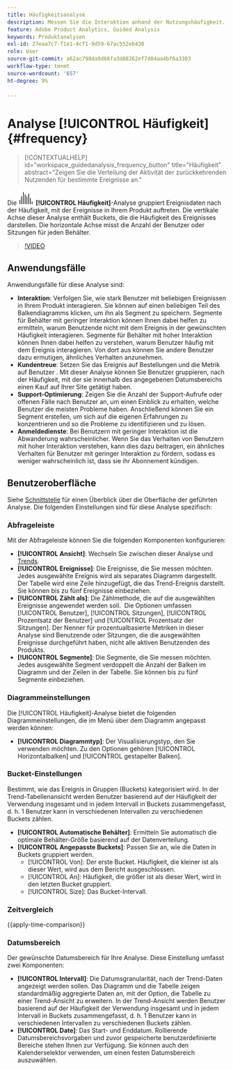 ```yaml
---
title: Häufigkeitsanalyse
description: Messen Sie die Interaktion anhand der Nutzungshäufigkeit.
feature: Adobe Product Analytics, Guided Analysis
keywords: Produktanalysen
exl-id: 27eaa7c7-f1e1-4cf1-9d59-67ac552eb430
role: User
source-git-commit: a62ac798da9d66fa3d88262ef7d04aa4bf6a3303
workflow-type: tm+mt
source-wordcount: '657'
ht-degree: 9%

---
```


# Analyse [!UICONTROL Häufigkeit] {#frequency}

<!-- markdownlint-disable MD034 -->

>[!CONTEXTUALHELP]
>id="workspace_guidedanalysis_frequency_button"
>title="Häufigkeit"
>abstract="Zeigen Sie die Verteilung der Aktivität der zurückkehrenden Nutzenden für bestimmte Ereignisse an."

<!-- markdownlint-enable MD034 -->

Die ![Häufigkeit](/help/assets/icons/Histogram.svg) **[!UICONTROL Häufigkeit]**-Analyse gruppiert Ereignisdaten nach der Häufigkeit, mit der Ereignisse in Ihrem Produkt auftreten. Die vertikale Achse dieser Analyse enthält Buckets, die die Häufigkeit des Ereignisses darstellen. Die horizontale Achse misst die Anzahl der Benutzer oder Sitzungen für jeden Behälter.

>[!VIDEO](https://video.tv.adobe.com/v/3428089/?learn=on)

## Anwendungsfälle

Anwendungsfälle für diese Analyse sind:

* **Interaktion**: Verfolgen Sie, wie stark Benutzer mit beliebigen Ereignissen in Ihrem Produkt interagieren. Sie können auf einen beliebigen Teil des Balkendiagramms klicken, um ihn als Segment zu speichern. Segmente für Behälter mit geringer Interaktion können Ihnen dabei helfen zu ermitteln, warum Benutzende nicht mit dem Ereignis in der gewünschten Häufigkeit interagieren. Segmente für Behälter mit hoher Interaktion können Ihnen dabei helfen zu verstehen, warum Benutzer häufig mit dem Ereignis interagieren. Von dort aus können Sie andere Benutzer dazu ermutigen, ähnliches Verhalten anzunehmen.
* **Kundentreue**: Setzen Sie das Ereignis auf Bestellungen und die Metrik auf Benutzer . Mit dieser Analyse können Sie Benutzer gruppieren, nach der Häufigkeit, mit der sie innerhalb des angegebenen Datumsbereichs einen Kauf auf Ihrer Site getätigt haben.
* **Support-Optimierung**: Zeigen Sie die Anzahl der Support-Aufrufe oder offenen Fälle nach Benutzer an, um einen Einblick zu erhalten, welche Benutzer die meisten Probleme haben. Anschließend können Sie ein Segment erstellen, um sich auf die eigenen Erfahrungen zu konzentrieren und so die Probleme zu identifizieren und zu lösen.
* **Anmeldedienste**: Bei Benutzern mit geringer Interaktion ist die Abwanderung wahrscheinlicher. Wenn Sie das Verhalten von Benutzern mit hoher Interaktion verstehen, kann dies dazu beitragen, ein ähnliches Verhalten für Benutzer mit geringer Interaktion zu fördern, sodass es weniger wahrscheinlich ist, dass sie ihr Abonnement kündigen.

## Benutzeroberfläche

Siehe [Schnittstelle](../overview.md#interface) für einen Überblick über die Oberfläche der geführten Analyse. Die folgenden Einstellungen sind für diese Analyse spezifisch:

### Abfrageleiste

Mit der Abfrageleiste können Sie die folgenden Komponenten konfigurieren:

* **[!UICONTROL Ansicht]**: Wechseln Sie zwischen dieser Analyse und [Trends](trends.md).
* **[!UICONTROL Ereignisse]**: Die Ereignisse, die Sie messen möchten. Jedes ausgewählte Ereignis wird als separates Diagramm dargestellt. Der Tabelle wird eine Zeile hinzugefügt, die das Trend-Ereignis darstellt. Sie können bis zu fünf Ereignisse einbeziehen.
* **[!UICONTROL Zählt als]**: Die Zählmethode, die auf die ausgewählten Ereignisse angewendet werden soll.  Die Optionen umfassen [!UICONTROL Benutzer], [!UICONTROL Sitzungen], [!UICONTROL Prozentsatz der Benutzer] und [!UICONTROL Prozentsatz der Sitzungen]. Der Nenner für prozentualbasierte Metriken in dieser Analyse sind Benutzende oder Sitzungen, die die ausgewählten Ereignisse durchgeführt haben, nicht alle aktiven Benutzenden des Produkts.
* **[!UICONTROL Segmente]**: Die Segmente, die Sie messen möchten. Jedes ausgewählte Segment verdoppelt die Anzahl der Balken im Diagramm und der Zeilen in der Tabelle. Sie können bis zu fünf Segmente einbeziehen.

### Diagrammeinstellungen

Die [!UICONTROL Häufigkeit]-Analyse bietet die folgenden Diagrammeinstellungen, die im Menü über dem Diagramm angepasst werden können:

* **[!UICONTROL Diagrammtyp]**: Der Visualisierungstyp, den Sie verwenden möchten. Zu den Optionen gehören [!UICONTROL Horizontalbalken] und [!UICONTROL gestapelter Balken].

### Bucket-Einstellungen

Bestimmt, wie das Ereignis in Gruppen (Buckets) kategorisiert wird. In der Trend-Tabellenansicht werden Benutzer basierend auf der Häufigkeit der Verwendung insgesamt und in jedem Intervall in Buckets zusammengefasst, d. h. 1 Benutzer kann in verschiedenen Intervallen zu verschiedenen Buckets zählen.

* **[!UICONTROL Automatische Behälter]**: Ermitteln Sie automatisch die optimale Behälter-Größe basierend auf der Datenverteilung.
* **[!UICONTROL Angepasste Buckets]**: Passen Sie an, wie die Daten in Buckets gruppiert werden.
   * [!UICONTROL Von]: Der erste Bucket. Häufigkeit, die kleiner ist als dieser Wert, wird aus dem Bericht ausgeschlossen.
   * [!UICONTROL An]: Häufigkeit, die größer ist als dieser Wert, wird in den letzten Bucket gruppiert.
   * [!UICONTROL Size]: Das Bucket-Intervall.

### Zeitvergleich

{{apply-time-comparison}}

### Datumsbereich

Der gewünschte Datumsbereich für Ihre Analyse. Diese Einstellung umfasst zwei Komponenten:

* **[!UICONTROL Intervall]**: Die Datumsgranularität, nach der Trend-Daten angezeigt werden sollen. Das Diagramm und die Tabelle zeigen standardmäßig aggregierte Daten an, mit der Option, die Tabelle zu einer Trend-Ansicht zu erweitern. In der Trend-Ansicht werden Benutzer basierend auf der Häufigkeit der Verwendung insgesamt und in jedem Intervall in Buckets zusammengefasst, d. h. 1 Benutzer kann in verschiedenen Intervallen zu verschiedenen Buckets zählen.
* **[!UICONTROL Date]**: Das Start- und Enddatum. Rollierende Datumsbereichsvorgaben und zuvor gespeicherte benutzerdefinierte Bereiche stehen Ihnen zur Verfügung. Sie können auch den Kalenderselektor verwenden, um einen festen Datumsbereich auszuwählen.


<!--
## Example

See below foran example of the analysis.

![Frequency](../assets/frequency.png)

-->
